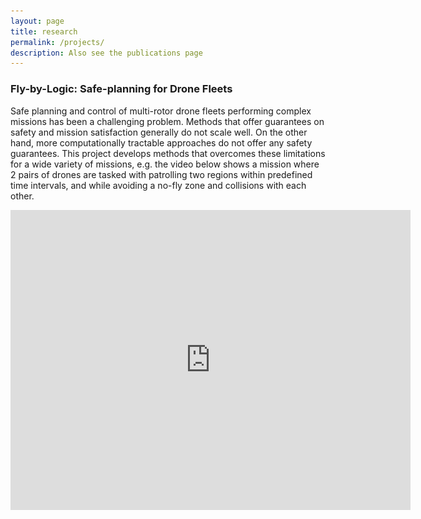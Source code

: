 ```yaml
---
layout: page
title: research
permalink: /projects/
description: Also see the publications page
---
```


### Fly-by-Logic: Safe-planning for Drone Fleets

<!--- <iframe width="480" height="360" src="https://www.youtube.com/embed/7LvY-Bj85Us" frameborder="0" allowfullscreen></iframe> --->

Safe planning and control of multi-rotor drone fleets performing complex missions has been a challenging problem. Methods that offer guarantees on safety and mission satisfaction generally do not scale well. On the other hand, more computationally tractable approaches do not offer any safety guarantees. This project develops methods that overcomes these limitations for a wide variety of missions, e.g. the video below shows a mission where 2 pairs of drones are tasked with patrolling two regions within predefined time intervals, and while avoiding a no-fly zone and collisions with each other.

<iframe width="640" height="480" src="https://www.youtube.com/embed/xBQnEweVwZs" frameborder="0" allow="accelerometer; autoplay; encrypted-media; gyroscope; picture-in-picture" allowfullscreen></iframe>
<!---
In general the missions that we consider that can consist of a combination of the following objectives: 

1. spatial objectives, e.g. geofenced no fly zones, or delivery zones, 
2. temporal objectives, e.g. a time window to monitor wireless signal strengths in an area,
3. reactive objectives, e.g. in case of a drone failure, another drone picks up its mission.

Our approach [1], while being computationally tractable, offers guarantees on mission satisfaction, and avoids the oversimplifying abstractions found in many methods. We use Signal Temporal Logic (STL) for mission specification, which allows us to specify a wide variety of missions. Starting from the given STL mission specification, we formulate a non-convex optimization problem, solved to local optimality in a centralized manner, that incorporates an efficient representation of the multi-rotor drone's trajectories. We also formulate additional constraints which result in trajectories that can be tracked near perfectly by off-the-shelf lower level controllers. 

We show the performance, scalability and real-time applicability of our method through simulations and experiments on actual quadrotor drones. 
--->
#### Related Publications:

1. Pant, Quaye, Abbas, Varre, Mangharam, [Fly-by-Logic: A Tool for Unmanned Aircraft System Fleet Planning using Temporal Logic](https://repository.upenn.edu/cgi/viewcontent.cgi?article=1139&context=mlab_papers), NASA FM, 2019.
2. Pant, Abbas, Quaye, Mangharam, [Fly-by-Logic: Control of Multi-Drone Fleets with Temporal Logic Objectives](https://repository.upenn.edu/cgi/viewcontent.cgi?article=1127&context=mlab_papers), ICCPS, 2018.
3. Pant, Abbas, Mangharam, Smooth Operator, [Smooth Operator: Control using the Smooth Robustness of Temporal Logic](https://repository.upenn.edu/cgi/viewcontent.cgi?article=1119&context=mlab_papers), CCTA, 2017.

### Co-design of Anytime Computation and Control for Autonomous Systems


Perception-based state estimation for autonomous system is generally a computationally expensive process, both in terms of execution time and energy consumption on the computation platform. This work develops a contract-driven framework for closed-loop interplay between: a) a predictive control algorithm and b) a flexible [*anytime*](https://en.wikipedia.org/wiki/Anytime_algorithm){:target="_blank"} perception-based state estimator to trade-off computation time (and energy) for estimation accuracy while guaranteeing robust (or chance-constrained) constraint satisfaction of the autonomous system. Experimental results show the benefit of this framework over approaches that do not leverage this co-design.

<img src="/assets/img/anytime.png" alt="drawing" width="700"/>

#### Related Publications:

1. Pant, Abbas, Mohta, Quaye, Nghiem, Devietti, Mangharam, Anytime Computation and Control for Autonomous Systems, *submitted to the IEEE Transactions on Control Systems Technology*.
2. Pant, Abbas, Mangharam, [Robust Model Predictive Control for Non-Linear Systems with Input and State Constraints via Feedback Linearization](https://repository.upenn.edu/cgi/viewcontent.cgi?article=1113&context=mlab_papers), CDC, 2016.
3. Pant, Abbas, Mohta, Nghiem, Devietti, Mangharam [Co-design of Anytime Computation and Robust Control](https://repository.upenn.edu/cgi/viewcontent.cgi?article=1110&context=mlab_papers), RTSS, 2015.
4. Pant, Abbas, Nischal, Kelkar, Kumar, Devietti, Mangharam [Power-efficient Algorithms for Autonomous Navigation](https://ieeexplore.ieee.org/document/7385991), ICCSE, 2015.

### Protodrive: Peak Power Reduction for Hybrid Energy Storage Systems with Limited Load Forecasts

<iframe width="640" height="480" src="https://www.youtube.com/embed/ZWIuTwJ4Npk" frameborder="0" allow="accelerometer; autoplay; encrypted-media; gyroscope; picture-in-picture" allowfullscreen></iframe>

#### Related Publications:

1. Pant, Nghiem, Manhgaram, [Peak Power Reduction in Hybrid Energy Systems with Limited Load Forecasts](https://repository.upenn.edu/cgi/viewcontent.cgi?article=1084&context=mlab_papers), ACC, 2014.
2. Price, Jain, Pant, Mangharam, Final Report: Protodrive: Simulation of Electric Vehicle Powertrains, World Embedded Software Competition (*third place finish*), 2013.
### AutoPlug: Hardware-in-the-loop Electronic Controller Unit Testing

<iframe width="640" height="480" src="https://www.youtube.com/embed/vchbkNtnr-U" frameborder="0" allow="accelerometer; autoplay; encrypted-media; gyroscope; picture-in-picture" allowfullscreen></iframe>

#### Related Publications:

1. Drolia, Wang, Pant, Mangharam, [Autoplug: An automotive test-bed for electronic controller unit testing and verification](https://repository.upenn.edu/cgi/viewcontent.cgi?article=1045&context=mlab_papers), ITSC, 2011.

<!--- <iframe width="560" height="315" src="https://www.youtube.com/embed/7LvY-Bj85Us" frameborder="0" allow="accelerometer; autoplay; encrypted-media; gyroscope; picture-in-picture" allowfullscreen></iframe> 


<video width="320" height="240" controls>
  <source src="~/Videos/8Quad.avi" type="video/avi">
</video>--->
<!---
<div class="img_row">
    <img class="col one left" src="{{ site.baseurl }}/assets/img/1.jpg" alt="" title="example image"/>
    <img class="col one left" src="{{ site.baseurl }}/assets/img/2.jpg" alt="" title="example image"/>
    <img class="col one left" src="{{ site.baseurl }}/assets/img/3.jpg" alt="" title="example image"/>
</div>
--->

<!---
{% for project in site.projects %}

{% if project.redirect %}
<div class="project">
    <div class="thumbnail">
        <a href="{{ project.redirect }}" target="_blank">
        {% if project.img %}
        <img class="thumbnail" src="{{ project.img | prepend: site.baseurl | prepend: site.url }}"/>
        {% else %}
        <div class="thumbnail blankbox"></div>
        {% endif %}    
        <span>
            <h1>{{ project.title }}</h1>
            <br/>
            <p>{{ project.description }}</p>
        </span>
        </a>
    </div>
</div>
{% else %}

<div class="project ">
    <div class="thumbnail">
        <a href="{{ project.url | prepend: site.baseurl | prepend: site.url }}">
        {% if project.img %}
        <img class="thumbnail" src="{{ project.img | prepend: site.baseurl | prepend: site.url }}"/>
        {% else %}
        <div class="thumbnail blankbox"></div>
        {% endif %}    
        <span>
            <h1>{{ project.title }}</h1>
            <br/>
            <p>{{ project.description }}</p>
        </span>
        </a>
    </div>
</div>

{% endif %}

{% endfor %}
--->
